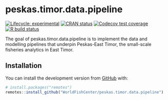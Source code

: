 
<!-- README.md is generated from README.Rmd. Please edit that file -->

# peskas.timor.data.pipeline

<!-- badges: start -->

[![Lifecycle:
experimental](https://img.shields.io/badge/lifecycle-experimental-orange.svg)](https://www.tidyverse.org/lifecycle/#experimental)
[![CRAN
status](https://www.r-pkg.org/badges/version/peskas.timor.data.pipeline)](https://CRAN.R-project.org/package=peskas.timor.data.pipeline)
[![Codecov test
coverage](https://codecov.io/gh/WorldFishCenter/peskas.timor.data.pipeline/branch/master/graph/badge.svg)](https://codecov.io/gh/WorldFishCenter/peskas.timor.data.pipeline?branch=master)
[![R build
status](https://github.com/WorldFishCenter/peskas.timor.data.pipeline/workflows/R-CMD-check/badge.svg)](https://github.com/WorldFishCenter/peskas.timor.data.pipeline/actions)
<!-- badges: end -->

The goal of peskas.timor.data.pipeline is to implement the data and
modelling pipelines that underpin Peskas-East Timor, the small-scale
fisheries analytics in East Timor.

## Installation

You can install the development version from
[GitHub](https://github.com/) with:

``` r
# install.packages("remotes")
remotes::install_github("WorldFishCenter/peskas.timor.data.pipeline")
```
